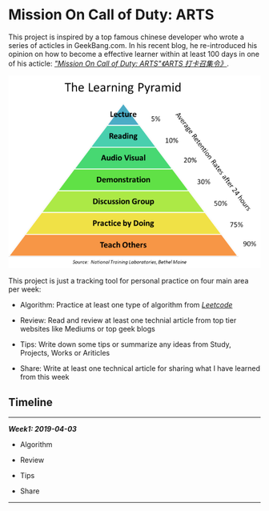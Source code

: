 # Mission On Call of Duty: ARTS

This project is inspired by a top famous chinese developer who wrote a series of acticles in GeekBang.com. In his recent blog, he re-introduced his opinion on how to become a effective learner within at least 100 days in one of his acticle: *["Mission On Call of Duty: ARTS"《ARTS 打卡召集令》](https://time.geekbang.org/column/article/85839)*.

![The Learning Pyramid](./files/learning_pyramid.png)  

This project is just a tracking tool for personal practice on four main area per week:

- Algorithm: Practice at least one type of algorithm from *[Leetcode](https://leetcode.com/)*

- Review: Read and review at least one technial article from top tier websites like Mediums or top geek blogs

- Tips: Write down some tips or summarize any ideas from Study, Projects, Works or Ariticles

- Share: Write at least one technical article for sharing what I have learned from this week  

## Timeline

---

***Week1: 2019-04-03***

- Algorithm

- Review

- Tips

- Share

---
